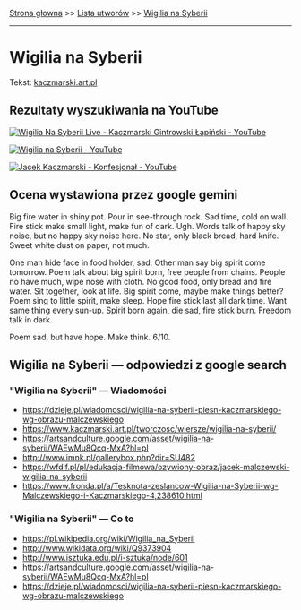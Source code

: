 [Strona głowna](../index.md) >> [Lista utworów](../list.md) >> [Wigilia na Syberii](636.md)

---

# Wigilia na Syberii

Tekst: [kaczmarski.art.pl](https://www.kaczmarski.art.pl/tworczosc/wiersze/wigilia-na-syberii/)

## Rezultaty wyszukiwania na YouTube

[![Wigilia Na Syberii Live - Kaczmarski Gintrowski Łapiński - YouTube](http://img.youtube.com/vi/kidVxZKqpqY/0.jpg)](https://www.youtube.com/watch?v=kidVxZKqpqY "Wigilia Na Syberii Live - Kaczmarski Gintrowski Łapiński - YouTube")

[![Wigilia na Syberii - YouTube](http://img.youtube.com/vi/uVIPp6LJ7MU/0.jpg)](https://www.youtube.com/watch?v=uVIPp6LJ7MU "Wigilia na Syberii - YouTube")

[![Jacek Kaczmarski - Konfesjonał - YouTube](http://img.youtube.com/vi/hpMFsn-b86g/0.jpg)](https://www.youtube.com/watch?v=hpMFsn-b86g "Jacek Kaczmarski - Konfesjonał - YouTube")

## Ocena wystawiona przez google gemini

Big fire water in shiny pot. Pour in see-through rock. Sad time, cold on wall. Fire stick make small light, make fun of dark. Ugh. Words talk of happy sky noise, but no happy sky noise here. No star, only black bread, hard knife. Sweet white dust on paper, not much.

One man hide face in food holder, sad. Other man say big spirit come tomorrow. Poem talk about big spirit born, free people from chains. People no have much, wipe nose with cloth. No good food, only bread and fire water. Sit together, look at life. Big spirit come, maybe make things better? Poem sing to little spirit, make sleep. Hope fire stick last all dark time. Want same thing every sun-up. Spirit born again, die sad, fire stick burn. Freedom talk in dark.

Poem sad, but have hope. Make think. 6/10.


## Wigilia na Syberii — odpowiedzi z google search

### "Wigilia na Syberii" — Wiadomości

 - <https://dzieje.pl/wiadomosci/wigilia-na-syberii-piesn-kaczmarskiego-wg-obrazu-malczewskiego>
 - <https://www.kaczmarski.art.pl/tworczosc/wiersze/wigilia-na-syberii/>
 - <https://artsandculture.google.com/asset/wigilia-na-syberii/WAEwMu8Qcq-MxA?hl=pl>
 - <http://www.imnk.pl/gallerybox.php?dir=SU482>
 - <https://wfdif.pl/pl/edukacja-filmowa/ozywiony-obraz/jacek-malczewski-wigilia-na-syberii>
 - <https://www.fronda.pl/a/Tesknota-zeslancow-Wigilia-na-Syberii-wg-Malczewskiego-i-Kaczmarskiego-4,238610.html>

### "Wigilia na Syberii" — Co to

 - <https://pl.wikipedia.org/wiki/Wigilia_na_Syberii>
 - <http://www.wikidata.org/wiki/Q9373904>
 - <http://www.isztuka.edu.pl/i-sztuka/node/601>
 - <https://artsandculture.google.com/asset/wigilia-na-syberii/WAEwMu8Qcq-MxA?hl=pl>
 - <https://dzieje.pl/wiadomosci/wigilia-na-syberii-piesn-kaczmarskiego-wg-obrazu-malczewskiego>

